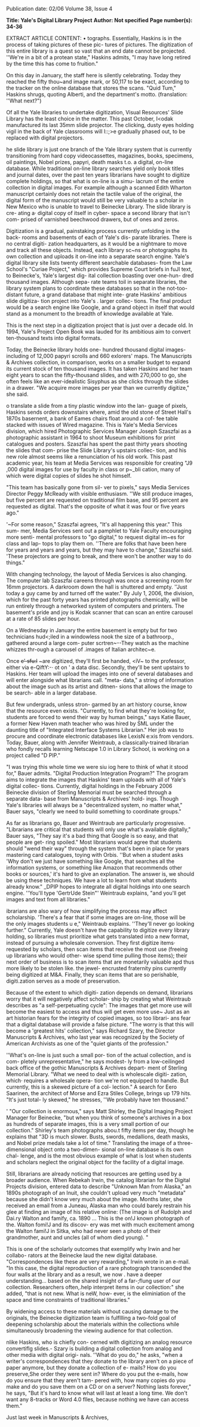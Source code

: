 Publication date: 02/06
Volume 38, Issue 4

**Title: Yale's Digital Library Project**
**Author: Not specified**
**Page number(s): 34-36**

EXTRACT ARTICLE CONTENT:
• 
tographs. Essentially, Haskins is in the 
process of taking pictures of these pic-
tures of pictures. The digitization of this 
entire library is a quest so vast that an end 
date cannot be projected. ''We're in a bit 
of a protean state," Haskins admits, "I 
may have long retired by the time this has 
come to fruition." 

On this day in January, the staff here 
is silently celebrating. Today they reached 
the fifty thou~and image mark, or 50,117 
to be exact, according to the tracker on 
the online database that stores the scans. 
"Quid Tum," Haskins shrugs, quoting 
Alberti, and the department's motto. 
(franslation: ''What next?") 

Of all the Yale libraries to undertake 
digitization, Visual Resources' 
Slide 
Library has the least choice in the matter. 
This past October, I<odak manufactured 
its last 35mm slide projector. The clicking, 
dusty eyes holding vigil in the back of 
Yale classrooms will l::;>e gradually phased 
out, to be replaced with digital projectors. 

he slide library is just one branch 
of the Yale library system that is 
currently 
transitioning 
from 
hard copy videocassettes, magazines, 
books, specimens, oil paintings, Nobel 
prizes, papyri, death masks 
t.o. a digital, 
on-line database. While traditional on-line 
library searches yield only book titles and 
journal dates, over the past ten years 
librarians have sought to digitize complete 
holdings, so that what is on-line is a simu-
lacrum of the entire collection in digital 
images. For example although a scanned 
Edith Wharton manuscript certainly does 
not retain the tactile value of the original, 
the digital form of the manuscript would 
still be very valuable to a scholar in New 
Mexico who is unable to travel to 
Beinecke Library. The slide library is cre-
ating a· digital copy of itself in cyber-
space 
a second library that isn't com-
prised of varnished beechwood drawers, 
but of ones and zeros. 

Digitization is a gradual, painstaking 
process currently unfolding in the back-
rooms and basements of each of Yale's dis-
parate libraries. There is no central digiti-
zation headquarters, as it would be a 
nightmare to move and track all these 
objects. Instead, each library sc~ns or 
photographs its own collection and 
uploads it on-line into a separate search 
engine. Yale's digital library site lists 
twenty different searchable databases-
from the Law School's "Curiae Project," 
which provides Supreme Court briefs in 
fuJl text, to Beinecke's, Yale's largest dig-
ital collection boasting over one-hun-
dred thousand images. Although sepa-
rate teams toil in separate libraries, the 
library system plans to coordinate these 
databases so that in the not-too-distant 
future, a grand database that might inte-
grate Haskins' ambitious slide digitiza-
tion project into Yale's . larger collec-
tions. The final product would be a 
search engine like Google, and a grand 
object in itself that would stand as a 
monument to the breadth of knowledge 
available at Yale. 

This is the next step in a digitization 
project that is just over a decade old. In 
1994, Yale's Project Open Book was 
lauded for its ambitious aim to convert 
ten-thousand texts into digital formats. 

Today, the Beinecke library holds one-
hundred thousand digital images-
including of 12,000 papyri scrolls and 
660 exlorers' maps. The Manuscripts & 
Archives collection, in comparison, 
works on a smaller budget to expand its 
current stock of ten thousand images. It 
has taken Haskins and her team eight 
years to scan the fifty-thousand slides, 
and with 270,000 to go, she often feels 
like an ever-idealistic Sisyphus as she 
clicks through the slides in a drawer. 
"We acquire more images per year than 
we currently digitize," she said. 

o translate a slide from a tiny 
plastic window into the lan-
guage of pixels, Haskins sends 
orders downstairs where, amid the old 
stone of Street Hall's 1870s basernent, a 
bank of Eames chairs float around a cof-
fee table stacked with issues of Wired 
magazine. This is Yale's Media Services 
division, 
which hired Photographic 
Services Manager Joseph Szaszfai as a 
photographic assistant in 1964 to shoot 
Museum exhibitions for print catalogues 
and posters. Szaszfai has spent the past 
thirty years shooting the slides that com-
prise the Slide Library's upstairs collec-
tion, and his new role almost seems like a 
renunciation of his old work. This past 
academic year, his team at Media Services 
was responsible for creating "J9 ,000 digital 
images for use by faculty in class or p~_bli­
cation, many of which were digital copies 
of slides he shot himself. 

"This team has basically gone from sil-
ver to pixels," says Media Services 
Director Peggy McReady with visible 
enthusiasm. ''We still produce images, but 
five percent are requested on traditional 
film base, and 95 percent are requested as 
digital. That's the opposite of what it was 
four or five years ago." 


'~For some reason," Szaszfai agrees, 
"It's all happening this year." This sum-
mer, Media Services sent out a pamphlet 
to Yale Faculty encouraging more senti-
mental professors to "go digital," to 
request digital im~es for class and lap-
tops to play them on. ''There are folks 
that have been here for years and years 
and years, but they may have to change," 
Szaszfai said. 'These projectors are going 
to break, and there won't be another way 
to do things." 

With changing technology, the layout 
of Media Services is also changing. The 
computer lab Szaszfai careens through 
was once a screening room for 16mm 
projectors. A darkroom down the hall is 
shuttered and empty. ''Just today a guy 
came by and turned off the water." By 
July 1, 2006, the division, which for the 
past forty years has printed photographs 
chemically, will be run entirely through a 
networked system of computers and 
printers. The basement's pride and joy is 
Kodak scanner that can scan an entire 
carousel 
at a rate of 85 slides per hour. 

On a Wednesday in January the entire 
basement is empty but for two technicians 
hud<;iled in a windowless nook the size of 
a bathroorp., gathered around a large com-
puter scrtren~--They watch as the machine 
whizzes thr-ough a carousel of .images of 
Italian architec~e. 

Once ~~e' sfu:l~~ ~are digitized, they'll 
first be handed, <iV~ to the professor, 
either via e-QiftY:-· ot on ' a data disc. 
Secondly, they'll be sent upstairs to 
Haskins. Her team will upload the images 
into one of several databases and will 
enter alongside what librarians call. "meta-
data," a string of information about the 
image 
such as its artist and ditnen-
sions 
that allows the image to be search-
able in a larger database. 

But few undergrads, unless stron-
garmed by an art history course, know 
that the resource even exists. "Currently, 
to find what they're looking for, students 
are forced to wend their way by human 
beings," says Katie Bauer, a former New 
Haven math teacher who was hired by 
SML under the daunting title 
of 
"Integrated Interface Systems Librarian." 
Her job was to procure and coordinate 
electronic databases like LexisN e:xis from 
vendors. Today, Bauer, along with Jennifer 
Weintraub, a classically-trained librarian 
who fondly recalls learning Netscape 1.0 
in Library School, is working on a project 
called "D PIP." 

"I was trying this whole time we were 
siu iog here to think of what it stood for," 
Bauer 
admits. 
"Digital 
Production 
Integration Program?" The program aims 
to integrate the images that Haskins' team 
uploads with all of Yale's digital collec-
tions. Currently, digital holdings in the
February 2006 
Beinecke division of Sterling Memorial 
must be searched through a separate data-
base from Manuscripts & Archives' hold-
ings. Though Yale's libraries will always be 
a "decentralized system, no matter what," 
Bauer says, "clearly we need to build 
something to coordinate groups." 

As far as librarians go, Bauer and 
Weintraub are particularly progressive. 
"Librarians are critical that students will 
only use what's available digitally," Bauer 
says, "They say it's a bad thing that 
Google is so easy, and that people are get-
ring spoiled." Most librarians would agree 
that students should "wend their way" 
through the system that's been in place for 
years 
mastering card catalogues, toying 
with Orbis. ''But when a student asks 
'Why don't we just have something like 
Google, that searches all the information 
systems, or something like Amazon that 
recommends other books or sources,' it's 
hard to give an explanation. The answer is, 
we should be using these techniques. We 
have a lot to learn from what students 
already know." _DPIP hopes to integrate 
all digital holdings into one search engine. 
''You'll type 'GertrUde Stein"' Weintraub 
explains, "and you'll get images and text 
from all libraries." 

ibrarians are also wary of how 
simplifying the process may 
affect scholarship. 'There's a 
fear that if some images are on-line, those 
will be the only images students u e," 
Weintraub explains. ''They'll never go 
looking further." Currently, Yale doesn't 
have the capability to digitize every library 
holding, so libraries must prioritize what 
gets translated into a new format, instead 
of pursuing a wholesale conversion. They 
first digitize items· requested by scholars, 
then scan items that receive the most use 
(freeing up librarians who would other-
wise spend time pulling those items); their 
next order of business is to scan items 
that are monetarily valuable apd thus 
more likely to be stolen 
like. the jewel-
encrusted fraternity pins currently being 
digitized at M&A. Finally, they scan items 
that are so perishable, digiti.zation serves 
as a mode of preservation. 

Because of the extent to which digiti-
zation depends on demand, librarians 
worry that it will negatively affect scholar-
ship by creating what Weintraub describes 
as "a self-perpetuating cycle": The images 
that get more use will become the easiest 
to access and thus will get even more use~ 
Just as an art historian fears for the 
integrity of copied images, so too librari-
ans fear that a digital database will provide 
a false picture. "The worry is that this will 
become a 'greatest hits' collection," says 
Richard 
Szary, 
the 
Director 
Manuscripts & Archives, who last year 
was recognized by the Society of 
American Archivists as one of the "quiet 
giants of the profession." 

''What's on-line is just such a small por-
tion of the actual collection, and is com-
pletely unrepresentative," he says modest-
ly from a low-ceilinged back office of the 
gothic Manuscripts & Archives depart-
ment of Sterling Memorial Library. "What 
we need to deal with is wholescale digiti-
zation, which· requires a wholesale opera-
tion we're not equipped to handle. But 
currently, this is a skewed picture of a col-
lection." A search for Eero Saarinen, the 
architect of Morse and Ezra Stiles 
College, brings up 179 hits. "It's just total-
ly skewed," he stresses, ''We probably 
have ten thousand." 

' 
"Our collection is enormous," says 
Matt Shirley, the Digital Imaging Project 
Manager for Beinecke, "but when you 
think of someone's archives in a box as 
hundreds of separate images, this is a very 
small portion of our collection." Shirley's 
team photographs abou.t fifty items per 
day, though he explains that "3D is much 
slower. Busts, swords, medallions, death 
masks, and Nobel prize medals take a lot 
of time." Translating the image of a three-
dimensional object onto a two-dimen-
sional on-line database is its own chal-
lenge, and is the most obvious example of 
what is lost when students and scholars 
neglect the original object for the facility 
of a digital image. 

Still, librarians are already noticing 
that resources are getting used by a 
broader audience. When Rebekah Irwin, 
the catalog librarian for the Digital 
Projects division, entered data to 
describe "Unknown Man from Alaska," 
an 1890s photograph of an Inuit, she 
couldn't upload very much "metadata" 
because she didn't know very much 
about the image. Months later, she 
received an email from a Juneau, Alaska 
man who could barely restrain his glee at 
finding an image of his relative online: 
(The image is of Rudolph and Dai.ry Walton 
and famify, ca. 1890 ... This is the on!J known 
photograph of the. Walton fomi!J and its discov-
ery was met with much excitement among the 
Walton fami!J in Sitka, who had never seen a 
photo of their grandmother, aunt and uncles (all 
of whom died young). " 

This is one of the scholarly outcomes 
that exemplify why Irwin and her collabo-
rators at the Beinecke laud the new digital 
database. "Correspondences like these are 
very rewarding," Irwin wrote in an e-mail. 
"In this case, the digital reproduction of a 
rare photograph transcended the four 
walls at the library and as a result, we now . 
have a deeper understanding... based on 
the shared insight of a far-;flung user of 
our collection. Researchers often,.help 
interpret items in our collection:" she 
added, "that is not new. What is neW, how-
ever, is the eliminiation of the space and 
time constraints of traditional libraries." 

By widening access to these materials 
without causing damage to the originals, 
the Beinecke digitization team is fulfllling 
a two-fold goal of deepening scholarship 
about the materials within the collections 
while simultaneously broadening the 
viewing audience for that collection. 

nlike Haskins, who is chiefly con-
cerned with digitizing an analog 
resource 
convertiflg slides.-
Szary is building a digital collection from 
analog and other media with digital origi-
nals. ''What do you do," he asks, "when a 
writer's correspondences that they donate 
to the library aren't on a piece of paper 
anymore, but they donate a collection of e-
mails? How do you preserve,She order they 
were sent in? Where do you put the e-mails, 
how do you ensure that they aren't tam-
pered with, how many copies do you make 
and do you save them on a CD or on a 
server? Nothing lasts forever," he says, 
"But it's hard to know what will last at least 
a long time. We don't want any 8-tracks or 
Word 4.0 flles, because nothing we have 
can access them." 

Just last week in Manuscripts & Archives,
